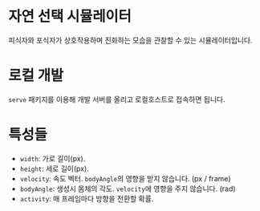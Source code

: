 # 자연 선택 시뮬레이터
피식자와 포식자가 상호작용하며 진화하는 모습을 관찰할 수 있는 시뮬레이터입니다.

# 로컬 개발
`serve` 패키지를 이용해 개발 서버를 올리고 로컬호스트로 접속하면 됩니다.

# 특성들
- `width`: 가로 길이(px).
- `height`: 세로 길이(px).
- `velocity`: 속도 벡터. `bodyAngle`의 영향을 받지 않습니다. (px / frame)
- `bodyAngle`: 생성시 몸체의 각도. `velocity`에 영향을 주지 않습니다. (rad)
- `activity`: 매 프레임마다 방향을 전환할 확률.